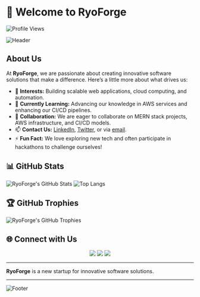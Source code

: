 # 👋 Welcome to RyoForge

![Profile Views](https://komarev.com/ghpvc/?username=RyoForge&style=flat-square&color=blue)

![Header](https://github.com/RyoForge/RyoForge/assets/173225661/6a4c2f97-debc-40c3-8440-c749c262dc9f)

## About Us
At **RyoForge**, we are passionate about creating innovative software solutions that make a difference. Here’s a little more about what drives us:

- 👀 **Interests:** Building scalable web applications, cloud computing, and automation.
- 🌱 **Currently Learning:** Advancing our knowledge in AWS services and enhancing our CI/CD pipelines.
- 💞️ **Collaboration:** We are eager to collaborate on MERN stack projects, AWS infrastructure, and CI/CD models.
- 📫 **Contact Us:** [LinkedIn](https://www.linkedin.com/in/yourprofile), [Twitter](https://twitter.com/yourprofile), or via [email](mailto:your.email@example.com).
- ⚡ **Fun Fact:** We love exploring new tech and often participate in hackathons to challenge ourselves!

## 📊 GitHub Stats
![RyoForge's GitHub Stats](https://github-readme-stats.vercel.app/api?username=RyoForge&show_icons=true&theme=radical)
![Top Langs](https://github-readme-stats.vercel.app/api/top-langs/?username=RyoForge&layout=compact&theme=radical)

## 🏆 GitHub Trophies
![RyoForge's GitHub Trophies](https://github-profile-trophy.vercel.app/?username=RyoForge&theme=dracula)

## 🌐 Connect with Us
<p align="center">
  <a href="https://www.linkedin.com/in/yourprofile"><img src="https://img.shields.io/badge/-LinkedIn-blue?style=for-the-badge&logo=LinkedIn&logoColor=white"></a>
  <a href="https://twitter.com/yourprofile"><img src="https://img.shields.io/badge/-Twitter-blue?style=for-the-badge&logo=Twitter&logoColor=white"></a>
  <a href="mailto:your.email@example.com"><img src="https://img.shields.io/badge/Email-D14836?style=for-the-badge&logo=gmail&logoColor=white"></a>
</p>

<!---
RyoForge/RyoForge is a ✨ special ✨ repository because its `README.md` (this file) appears on your GitHub profile.
You can click the Preview link to take a look at your changes.
--->

---

**RyoForge** is a new startup for innovative software solutions.

---

![Footer](https://github.com/RyoForge/RyoForge/assets/173225661/a3d58b96-262c-486a-ad00-862815c91ff2)
